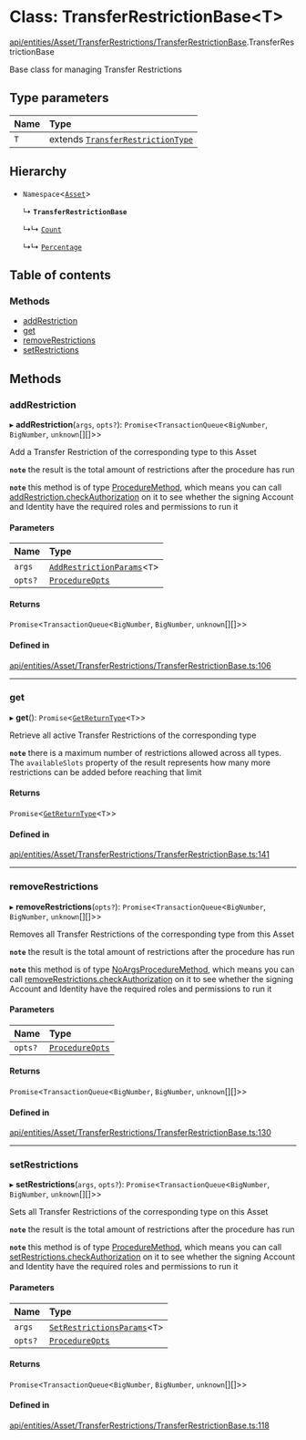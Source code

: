 # Class: TransferRestrictionBase<T\>

[api/entities/Asset/TransferRestrictions/TransferRestrictionBase](../wiki/api.entities.Asset.TransferRestrictions.TransferRestrictionBase).TransferRestrictionBase

Base class for managing Transfer Restrictions

## Type parameters

| Name | Type |
| :------ | :------ |
| `T` | extends [`TransferRestrictionType`](../wiki/api.procedures.types.TransferRestrictionType) |

## Hierarchy

- `Namespace`<[`Asset`](../wiki/api.entities.Asset.Asset)\>

  ↳ **`TransferRestrictionBase`**

  ↳↳ [`Count`](../wiki/api.entities.Asset.TransferRestrictions.Count.Count)

  ↳↳ [`Percentage`](../wiki/api.entities.Asset.TransferRestrictions.Percentage.Percentage)

## Table of contents

### Methods

- [addRestriction](../wiki/api.entities.Asset.TransferRestrictions.TransferRestrictionBase.TransferRestrictionBase#addrestriction)
- [get](../wiki/api.entities.Asset.TransferRestrictions.TransferRestrictionBase.TransferRestrictionBase#get)
- [removeRestrictions](../wiki/api.entities.Asset.TransferRestrictions.TransferRestrictionBase.TransferRestrictionBase#removerestrictions)
- [setRestrictions](../wiki/api.entities.Asset.TransferRestrictions.TransferRestrictionBase.TransferRestrictionBase#setrestrictions)

## Methods

### addRestriction

▸ **addRestriction**(`args`, `opts?`): `Promise`<`TransactionQueue`<`BigNumber`, `BigNumber`, `unknown`[][]\>\>

Add a Transfer Restriction of the corresponding type to this Asset

**`note`** the result is the total amount of restrictions after the procedure has run

**`note`** this method is of type [ProcedureMethod](../wiki/types.ProcedureMethod), which means you can call [addRestriction.checkAuthorization](../wiki/types.ProcedureMethod#checkauthorization)
  on it to see whether the signing Account and Identity have the required roles and permissions to run it

#### Parameters

| Name | Type |
| :------ | :------ |
| `args` | [`AddRestrictionParams`](../wiki/api.procedures.types#addrestrictionparams)<`T`\> |
| `opts?` | [`ProcedureOpts`](../wiki/types.ProcedureOpts) |

#### Returns

`Promise`<`TransactionQueue`<`BigNumber`, `BigNumber`, `unknown`[][]\>\>

#### Defined in

[api/entities/Asset/TransferRestrictions/TransferRestrictionBase.ts:106](https://github.com/PolymathNetwork/polymesh-sdk/blob/49113a20/src/api/entities/Asset/TransferRestrictions/TransferRestrictionBase.ts#L106)

___

### get

▸ **get**(): `Promise`<[`GetReturnType`](../wiki/api.procedures.types#getreturntype)<`T`\>\>

Retrieve all active Transfer Restrictions of the corresponding type

**`note`** there is a maximum number of restrictions allowed across all types.
  The `availableSlots` property of the result represents how many more restrictions can be added
  before reaching that limit

#### Returns

`Promise`<[`GetReturnType`](../wiki/api.procedures.types#getreturntype)<`T`\>\>

#### Defined in

[api/entities/Asset/TransferRestrictions/TransferRestrictionBase.ts:141](https://github.com/PolymathNetwork/polymesh-sdk/blob/49113a20/src/api/entities/Asset/TransferRestrictions/TransferRestrictionBase.ts#L141)

___

### removeRestrictions

▸ **removeRestrictions**(`opts?`): `Promise`<`TransactionQueue`<`BigNumber`, `BigNumber`, `unknown`[][]\>\>

Removes all Transfer Restrictions of the corresponding type from this Asset

**`note`** the result is the total amount of restrictions after the procedure has run

**`note`** this method is of type [NoArgsProcedureMethod](../wiki/types.NoArgsProcedureMethod), which means you can call [removeRestrictions.checkAuthorization](../wiki/types.NoArgsProcedureMethod#checkauthorization)
  on it to see whether the signing Account and Identity have the required roles and permissions to run it

#### Parameters

| Name | Type |
| :------ | :------ |
| `opts?` | [`ProcedureOpts`](../wiki/types.ProcedureOpts) |

#### Returns

`Promise`<`TransactionQueue`<`BigNumber`, `BigNumber`, `unknown`[][]\>\>

#### Defined in

[api/entities/Asset/TransferRestrictions/TransferRestrictionBase.ts:130](https://github.com/PolymathNetwork/polymesh-sdk/blob/49113a20/src/api/entities/Asset/TransferRestrictions/TransferRestrictionBase.ts#L130)

___

### setRestrictions

▸ **setRestrictions**(`args`, `opts?`): `Promise`<`TransactionQueue`<`BigNumber`, `BigNumber`, `unknown`[][]\>\>

Sets all Transfer Restrictions of the corresponding type on this Asset

**`note`** the result is the total amount of restrictions after the procedure has run

**`note`** this method is of type [ProcedureMethod](../wiki/types.ProcedureMethod), which means you can call [setRestrictions.checkAuthorization](../wiki/types.ProcedureMethod#checkauthorization)
  on it to see whether the signing Account and Identity have the required roles and permissions to run it

#### Parameters

| Name | Type |
| :------ | :------ |
| `args` | [`SetRestrictionsParams`](../wiki/api.procedures.types#setrestrictionsparams)<`T`\> |
| `opts?` | [`ProcedureOpts`](../wiki/types.ProcedureOpts) |

#### Returns

`Promise`<`TransactionQueue`<`BigNumber`, `BigNumber`, `unknown`[][]\>\>

#### Defined in

[api/entities/Asset/TransferRestrictions/TransferRestrictionBase.ts:118](https://github.com/PolymathNetwork/polymesh-sdk/blob/49113a20/src/api/entities/Asset/TransferRestrictions/TransferRestrictionBase.ts#L118)
